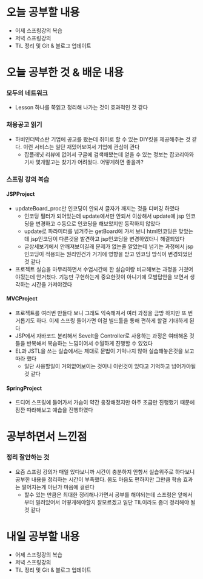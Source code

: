 # 오늘 공부할 내용

- 어제 스프링강의 복습
- 저녁 스프링강의
- TiL 정리 및 Git & 블로그 업데이트

# 오늘 공부한 것 & 배운 내용

### 모두의 네트워크

- Lesson 하나를 쭉읽고 정리해 나가는 것이 효과적인 것 같다

### 채용공고 읽기

- 하비인더박스란 기업에 공고를 봤는데 취미로 할 수 있는 DIY킷을 제공해주는 것 같다. 이런 서비스는 일단 재밌어보여서 기업에 관심이 관다
  - 잡플래닛 리뷰에 없어서 구글에 검색해봤는데 얻을 수 있는 정보는 잡코리아와 기사 몇개말고는 찾기가 어려웠다. 어떻게하면 좋을까?

### 스프링 강의 복습

#### JSPProject

- updateBoard_proc만 인코딩이 안되서 글자가 깨지는 것을 디버깅 하였다
  - 인코딩 필터가 되어있는데 update에서만 안되서 이상해서 update에 jsp 인코딩을 변경하고 수동으로 인코딩을 해보았지만 동작하지 않았다
  - update로 파라미터를 넘겨주는 getBoard에 가서 보니 html인코딩은 맞았는데 jsp인코딩이 다른것을 발견하고 jsp인코딩을 변경하였더니 해결되었다
  - 글상세보기에서 안깨져보이길래 문제가 없는줄 알았는데 넘기는 과정에서 jsp인코딩이 적용되는 원리인건가 거기에 영향을 받고 인코딩 방식이 변경되었던 것 같다
- 프로젝트 실습을 마무리하면서 수업시간에 한 실습이랑 비교해보는 과정을 거쳤어야됬는데 안거쳤다. 기능만 구현하는게 중요한것이 아니기에 모범답안을 보면서 생각하는 시간을 가져야겠다

#### MVCProject

- 프로젝트를 여러번 만들다 보니 그래도 익숙해져서 여러 과정을 금방 하지만 또 번거롭기도 하다. 이제 스프링 들어가면 이걸 빌드툴을 통해 편하게 할걸 기대하게 된다
- JSP에서 자바코드 분리해서 Sevelt을 Controller로 사용하는 과정은 여태해온 것들을 반복해서 복습하는 느낌이어서 수월하게 진행할 수 있었다
- EL과 JSTL을 쓰는 실습에서는 제대로 문법이 기억나지 않아 실습해놓은것을 보고 따라 했다
  - 일단 사용할일이 거의없어보이는 것이니 이런것이 있다고 기억하고 넘어가야될 것 같다

#### SpringProject

- 드디어 스프링에 들어가서 가슴이 약간 웅장해졌지만 아주 조금만 진행했기 때문에 잠깐 따라해보고 예습을 진행하였다



# 공부하면서 느낀점

### 정리 잘안하는 것

- 요즘 스프링 강의가 매일 있다보니까 시간이 충분하지 안항서 실습위주로 하다보니 공부한 내용을 정리하는 시간이 부족했다. 몸도 마음도 편하지만 그만큼 학습 효과는 떨어지는게 아닌가 마음에 걸린다
  - 할수 있는 만큼은 최대한 정리해나가면서 공부를 해야되는데 스프링은 앞에서부터 밀려있어서 어떻게해야할지 잘모르겠고 일단 TIL이라도 좀더 정리해야 될 것 같다



# 내일 공부할 내용

- 어제 스프링강의 복습
- 저녁 스프링강의
- TiL 정리 및 Git & 블로그 업데이트



